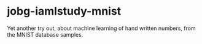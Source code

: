 # jobg-iamlstudy-mnist
Yet another  try out, about machine learning of hand written numbers, from the MNIST database samples.
